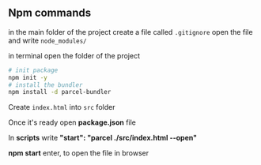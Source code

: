 ## Npm commands


in the main folder of the project create a file called `.gitignore`
open the file and write `node_modules/`

in terminal open the folder of the project

```bash
# init package
npm init -y
# install the bundler
npm install -d parcel-bundler
```

Create `index.html` into `src` folder

Once it's ready open **package.json** file

In **scripts** write **"start": "parcel ./src/index.html --open"** 

**npm start** enter, to open the file in browser


